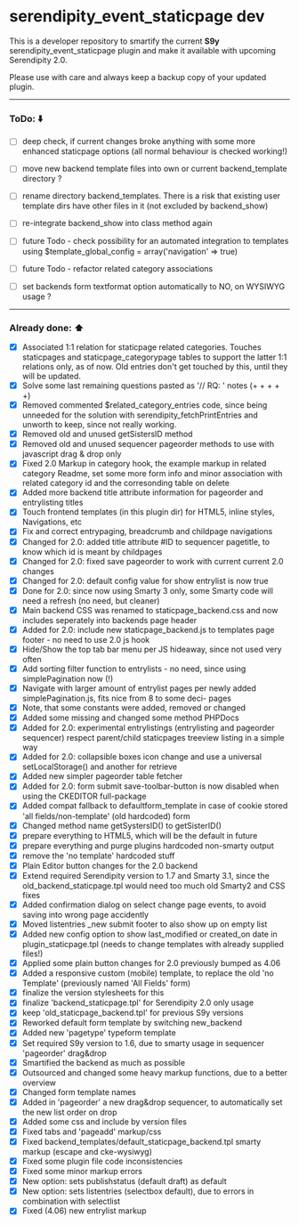 # serendipity_event_staticpage dev

This is a developer repository to smartify the current **S9y** serendipity_event_staticpage plugin and make it available with upcoming Serendipity 2.0.

Please use with care and always keep a backup copy of your updated plugin.

- - -

### ToDo: :arrow_down:
- [ ] deep check, if current changes broke anything with some more enhanced staticpage options (all normal behaviour is checked working!)
- [ ] move new backend template files into own or current backend_template directory ?
- [ ] rename directory backend_templates. There is a risk that existing user template dirs have other files in it (not excluded by backend_show)
- [ ] re-integrate backend_show into class method again
- [ ] future Todo - check possibility for an automated integration to templates using $template_global_config = array('navigation' => true)
- [ ] future Todo - refactor related category associations
- [ ] set backends form textformat option automatically to NO, on WYSIWYG usage ?


- - -

### Already done: :arrow_up:
- [x] Associated 1:1 relation for staticpage related categories. Touches staticpages and staticpage_categorypage tables to support the latter 1:1 relations only, as of now. Old entries don't get touched by this, until they will be updated.
- [x] Solve some last remaining questions pasted as '// RQ: ' notes (+ + + + +)
- [x] Removed commented $related_category_entries code, since being unneeded for the solution with serendipity_fetchPrintEntries and unworth to keep, since not really working.
- [x] Removed old and unused getSistersID method
- [x] Removed old and unused sequencer pageorder methods to use with javascript drag & drop only
- [x] Fixed 2.0 Markup in category hook, the example markup in related category Readme, set some more form info and minor association with related category id and the corresonding table on delete
- [x] Added more backend title attribute information for pageorder and entrylisting titles
- [x] Touch frontend templates (in this plugin dir) for HTML5, inline styles, Navigations, etc
- [x] Fix and correct entrypaging, breadcrumb and childpage navigations
- [x] Changed for 2.0: added title attribute #ID to sequencer pagetitle, to know which id is meant by childpages
- [x] Changed for 2.0: fixed save pageorder to work with current current 2.0 changes
- [x] Changed for 2.0: default config value for show entrylist is now true
- [x] Done for 2.0: since now using Smarty 3 only, some Smarty code will need a refresh (no need, but cleaner)
- [x] Main backend CSS was renamed to staticpage_backend.css and now includes seperately into backends page header
- [x] Added for 2.0: include new staticpage_backend.js to templates page footer - no need to use 2.0 js hook
- [x] Hide/Show the top tab bar menu per JS hideaway, since not used very often
- [x] Add sorting filter function to entrylists - no need, since using simplePagination now (!)
- [x] Navigate with larger amount of entrylist pages per newly added simplePagination.js, fits nice from 8 to some deci- pages
- [x] Note, that some constants were added, removed or changed
- [x] Added some missing and changed some method PHPDocs
- [x] Added for 2.0: experimental entrylistings (entrylisting and pageorder sequencer) respect parent/child staticpages treeview listing in a simple way
- [x] Added for 2.0: collapsible boxes icon change and use a universal setLocalStorage() and another for retrieve
- [x] Added new simpler pageorder table fetcher
- [x] Added for 2.0: form submit save-toolbar-button is now disabled when using the CKEDITOR full-package
- [x] Added compat fallback to defaultform_template in case of cookie stored 'all fields/non-template' (old hardcoded) form
- [x] Changed method name getSystersID() to getSisterID()
- [x] prepare everything to HTML5, which will be the default in future
- [x] prepare everything and purge plugins hardcoded non-smarty output
- [x] remove the 'no template' hardcoded stuff
- [x] Plain Editor button changes for the 2.0 backend
- [x] Extend required Serendipity version to 1.7 and Smarty 3.1, since the old_backend_staticpage.tpl would need too much old Smarty2 and CSS fixes
- [x] Added confirmation dialog on select change page events, to avoid saving into wrong page accidently
- [x] Moved listentries _new submit footer to also show up on empty list
- [x] Added new config option to show last_modified or created_on date in plugin_staticpage.tpl (needs to change templates with already supplied files!)
- [x] Applied some plain button changes for 2.0 previously bumped as 4.06
- [x] Added a responsive custom (mobile) template, to replace the old 'no Template' (previously named 'All Fields' form)
- [x] finalize the version stylesheets for this
- [x] finalize 'backend_staticpage.tpl' for Serendipity 2.0 only usage
- [x] keep 'old_staticpage_backend.tpl' for previous S9y versions
- [x] Reworked default form template by switching new_backend
- [x] Added new 'pagetype' typeform template
- [x] Set required S9y version to 1.6, due to smarty usage in sequencer 'pageorder' drag&drop
- [x] Smartified the backend as much as possible
- [x] Outsourced and changed some heavy markup functions, due to a better overview
- [x] Changed form template names
- [x] Added in 'pageorder' a new drag&drop sequencer, to automatically set the new list order on drop
- [x] Added some css and include by version files
- [x] Fixed tabs and 'pageadd' markup/css
- [x] Fixed backend_templates/default_staticpage_backend.tpl smarty markup (escape and cke-wysiwyg)
- [x] Fixed some plugin file code inconsistencies
- [x] Fixed some minor markup errors
- [x] New option: sets publishstatus (default draft) as default
- [x] New option: sets listentries (selectbox default), due to errors in combination with selectlist
- [x] Fixed (4.06) new entrylist markup

